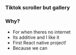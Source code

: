 ### Tiktok scroller but gallery

### Why?
- For when theres no internet
- Its additive and I like it
- First React native project!
- Because we can